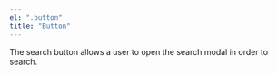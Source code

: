 ```yaml
---
el: ".button"
title: "Button"
---
```

The search button allows a user to open the search modal in order to search.
